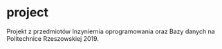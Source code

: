 # project
Projekt z przedmiotów Inzyniernia oprogramowania oraz Bazy danych na Politechnice Rzeszowskiej 2019.
